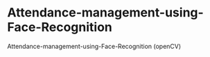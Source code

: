 # Attendance-management-using-Face-Recognition
Attendance-management-using-Face-Recognition (openCV)
